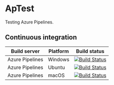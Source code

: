 # ApTest

Testing Azure Pipelines.

## Continuous integration

Build server | Platform | Build status
--- | --- | ---
Azure Pipelines | Windows | [![Build Status](https://dev.azure.com/deqenq/ApTest/_apis/build/status/deqenq.ApTest%20-%20Windows?branchName=master)](https://dev.azure.com/deqenq/ApTest/_build/latest?definitionId=1&branchName=master)
Azure Pipelines | Ubuntu | [![Build Status](https://dev.azure.com/deqenq/ApTest/_apis/build/status/deqenq.ApTest%20-%20Ubuntu?branchName=master)](https://dev.azure.com/deqenq/ApTest/_build/latest?definitionId=3&branchName=master)
Azure Pipelines | macOS | [![Build Status](https://dev.azure.com/deqenq/ApTest/_apis/build/status/deqenq.ApTest%20-%20macOS?branchName=master)](https://dev.azure.com/deqenq/ApTest/_build/latest?definitionId=2&branchName=master)
